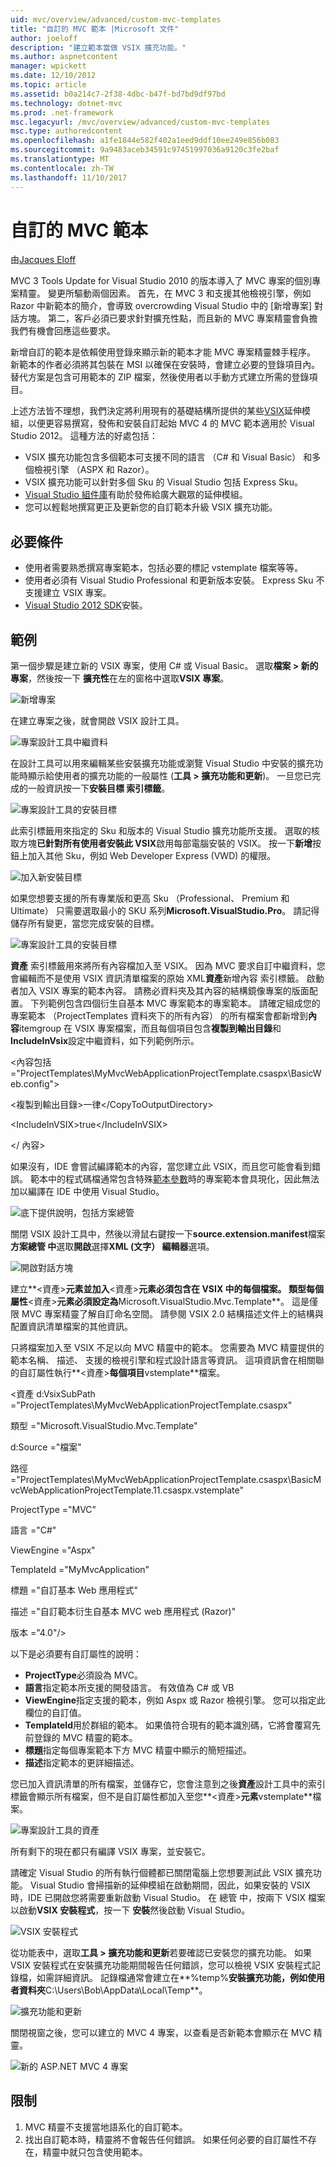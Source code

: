 ```yaml
---
uid: mvc/overview/advanced/custom-mvc-templates
title: "自訂的 MVC 範本 |Microsoft 文件"
author: joeloff
description: "建立範本當做 VSIX 擴充功能。"
ms.author: aspnetcontent
manager: wpickett
ms.date: 12/10/2012
ms.topic: article
ms.assetid: b0a214c7-2f38-4dbc-b47f-bd7bd9df97bd
ms.technology: dotnet-mvc
ms.prod: .net-framework
msc.legacyurl: /mvc/overview/advanced/custom-mvc-templates
msc.type: authoredcontent
ms.openlocfilehash: a1fe1844e582f402a1eed9ddf10ee249e856b083
ms.sourcegitcommit: 9a9483aceb34591c97451997036a9120c3fe2baf
ms.translationtype: MT
ms.contentlocale: zh-TW
ms.lasthandoff: 11/10/2017
---
```

<a name="custom-mvc-template"></a>自訂的 MVC 範本
====================
由[Jacques Eloff](https://github.com/joeloff)

MVC 3 Tools Update for Visual Studio 2010 的版本導入了 MVC 專案的個別專案精靈。 變更所驅動兩個因素。 首先，在 MVC 3 和支援其他檢視引擎，例如 Razor 中新範本的簡介，會導致 overcrowding Visual Studio 中的 [新增專案] 對話方塊。 第二，客戶必須已要求針對擴充性點，而且新的 MVC 專案精靈會負擔我們有機會回應這些要求。

新增自訂的範本是依賴使用登錄來顯示新的範本才能 MVC 專案精靈棘手程序。 新範本的作者必須將其包裝在 MSI 以確保在安裝時，會建立必要的登錄項目內。 替代方案是包含可用範本的 ZIP 檔案，然後使用者以手動方式建立所需的登錄項目。

上述方法皆不理想，我們決定將利用現有的基礎結構所提供的某些[VSIX](https://msdn.microsoft.com/en-us/library/ff363239.aspx)延伸模組，以便更容易撰寫，發佈和安裝自訂起始 MVC 4 的 MVC 範本適用於 Visual Studio 2012。 這種方法的好處包括：

- VSIX 擴充功能包含多個範本可支援不同的語言 （C# 和 Visual Basic） 和多個檢視引擎 （ASPX 和 Razor）。
- VSIX 擴充功能可以針對多個 Sku 的 Visual Studio 包括 Express Sku。
- [Visual Studio 組件庫](https://visualstudiogallery.msdn.microsoft.com/)有助於發佈給廣大觀眾的延伸模組。
- 您可以輕鬆地撰寫更正及更新您的自訂範本升級 VSIX 擴充功能。

## <a name="prerequisites"></a>必要條件

- 使用者需要熟悉撰寫專案範本，包括必要的標記 vstemplate 檔案等等。
- 使用者必須有 Visual Studio Professional 和更新版本安裝。 Express Sku 不支援建立 VSIX 專案。
- [Visual Studio 2012 SDK](https://www.microsoft.com/download/details.aspx?id=30668)安裝。

## <a name="example"></a>範例

第一個步驟是建立新的 VSIX 專案，使用 C# 或 Visual Basic。 選取**檔案 > 新的專案**，然後按一下 **擴充性**在左的窗格中選取**VSIX 專案**。

![新增專案](custom-mvc-templates/_static/image1.jpg)

在建立專案之後，就會開啟 VSIX 設計工具。

![專案設計工具中繼資料](custom-mvc-templates/_static/image2.jpg)

在設計工具可以用來編輯某些安裝擴充功能或瀏覽 Visual Studio 中安裝的擴充功能時顯示給使用者的擴充功能的一般屬性 (**工具 > 擴充功能和更新**)。 一旦您已完成的一般資訊按一下**安裝目標 索引標籤**。

![專案設計工具的安裝目標](custom-mvc-templates/_static/image3.jpg)

此索引標籤用來指定的 Sku 和版本的 Visual Studio 擴充功能所支援。 選取的核取方塊**已針對所有使用者安裝此 VSIX**啟用每部電腦安裝的 VSIX。 按一下**新增**按鈕上加入其他 Sku，例如 Web Developer Express (VWD) 的權限。

![加入新安裝目標](custom-mvc-templates/_static/image4.jpg)

如果您想要支援的所有專業版和更高 Sku （Professional、 Premium 和 Ultimate） 只需要選取最小的 SKU 系列**Microsoft.VisualStudio.Pro**。 請記得儲存所有變更，當您完成安裝的目標。

![專案設計工具的安裝目標](custom-mvc-templates/_static/image5.jpg)

**資產** 索引標籤用來將所有內容檔加入至 VSIX。 因為 MVC 要求自訂中繼資料，您會編輯而不是使用 VSIX 資訊清單檔案的原始 XML**資產**新增內容 索引標籤。 啟動者加入 VSIX 專案的範本內容。 請務必資料夾及其內容的結構鏡像專案的版面配置。 下列範例包含四個衍生自基本 MVC 專案範本的專案範本。 請確定組成您的專案範本 （ProjectTemplates 資料夾下的所有內容） 的所有檔案會都新增到**內容**itemgroup 在 VSIX 專案檔案，而且每個項目包含**複製到輸出目錄**和**IncludeInVsix**設定中繼資料，如下列範例所示。

&lt;內容包括 =&quot;ProjectTemplates\MyMvcWebApplicationProjectTemplate.csaspx\BasicWeb.config&quot;&gt;

&lt;複製到輸出目錄&gt;一律&lt;/CopyToOutputDirectory&gt;

&lt;IncludeInVSIX&gt;true&lt;/IncludeInVSIX&gt;

&lt;/ 內容&gt;

如果沒有，IDE 會嘗試編譯範本的內容，當您建立此 VSIX，而且您可能會看到錯誤。 範本中的程式碼檔通常包含特殊[範本參數](https://msdn.microsoft.com/en-us/library/eehb4faa(v=vs.110).aspx)時的專案範本會具現化，因此無法加以編譯在 IDE 中使用 Visual Studio。

![底下提供說明，包括方案總管](custom-mvc-templates/_static/image6.jpg)

關閉 VSIX 設計工具中，然後以滑鼠右鍵按一下**source.extension.manifest**檔案**方案總管 中**選取**開啟**選擇**XML (文字） 編輯器**選項。

![開啟對話方塊](custom-mvc-templates/_static/image7.jpg)

建立**&lt;資產&gt;**元素並加入**&lt;資產&gt;**元素必須包含在 VSIX 中的每個檔案。 **類型**每個屬性**&lt;資產&gt;**元素必須設定為**Microsoft.VisualStudio.Mvc.Template**。 這是僅限 MVC 專案精靈了解自訂命名空間。 請參閱 VSIX 2.0 結構描述文件上的結構與配置資訊清單檔案的其他資訊。

只將檔案加入至 VSIX 不足以向 MVC 精靈中的範本。 您需要為 MVC 精靈提供的範本名稱、 描述、 支援的檢視引擎和程式設計語言等資訊。 這項資訊會在相關聯的自訂屬性執行**&lt;資產&gt;**每個項目**vstemplate**檔案。

&lt;資產 d:VsixSubPath =&quot;ProjectTemplates\MyMvcWebApplicationProjectTemplate.csaspx&quot;

類型 =&quot;Microsoft.VisualStudio.Mvc.Template&quot;

d:Source =&quot;檔案&quot;

路徑 =&quot;ProjectTemplates\MyMvcWebApplicationProjectTemplate.csaspx\BasicMvcWebApplicationProjectTemplate.11.csaspx.vstemplate&quot;

ProjectType =&quot;MVC&quot;

語言 =&quot;C#&quot;

ViewEngine =&quot;Aspx&quot;

TemplateId =&quot;MyMvcApplication&quot;

標題 =&quot;自訂基本 Web 應用程式&quot;

描述 =&quot;自訂範本衍生自基本 MVC web 應用程式 (Razor)&quot;

版本 =&quot;4.0&quot;/&gt;

以下是必須要有自訂屬性的說明：

- **ProjectType**必須設為 MVC。
- **語言**指定範本所支援的開發語言。 有效值為 C# 或 VB
- **ViewEngine**指定支援的範本，例如 Aspx 或 Razor 檢視引擎。 您可以指定此欄位的自訂值。
- **TemplateId**用於群組的範本。 如果值符合現有的範本識別碼，它將會覆寫先前登錄的 MVC 精靈的範本。
- **標題**指定每個專案範本下方 MVC 精靈中顯示的簡短描述。
- **描述**指定範本的更詳細描述。

您已加入資訊清單的所有檔案，並儲存它，您會注意到之後**資產**設計工具中的索引標籤會顯示所有檔案，但不是自訂屬性都加入至您**&lt;資產&gt;**元素**vstemplate**檔案。

![專案設計工具的資產](custom-mvc-templates/_static/image8.jpg)

所有剩下的現在都只有編譯 VSIX 專案，並安裝它。

請確定 Visual Studio 的所有執行個體都已關閉電腦上您想要測試此 VSIX 擴充功能。 Visual Studio 會掃描新的延伸模組在啟動期間，因此，如果安裝的 VSIX 時，IDE 已開啟您將需要重新啟動 Visual Studio。 在 總管 中，按兩下 VSIX 檔案以啟動**VSIX 安裝程式**，按一下 **安裝**然後啟動 Visual Studio。

![VSIX 安裝程式](custom-mvc-templates/_static/image9.jpg)

從功能表中，選取**工具 > 擴充功能和更新**若要確認已安裝您的擴充功能。 如果 VSIX 安裝程式在安裝擴充功能期間報告任何錯誤，您可以檢視 VSIX 安裝程式記錄檔，如需詳細資訊。 記錄檔通常會建立在**%temp%**安裝擴充功能，例如使用者資料夾**C:\Users\Bob\AppData\Local\Temp**。

![擴充功能和更新](custom-mvc-templates/_static/image10.jpg)

關閉視窗之後，您可以建立的 MVC 4 專案，以查看是否新範本會顯示在 MVC 精靈。

![新的 ASP.NET MVC 4 專案](custom-mvc-templates/_static/image11.jpg)

## <a name="limitations"></a>限制

1. MVC 精靈不支援當地語系化的自訂範本。
2. 找出自訂範本時，精靈將不會報告任何錯誤。 如果任何必要的自訂屬性不存在，精靈中就只包含使用範本。
